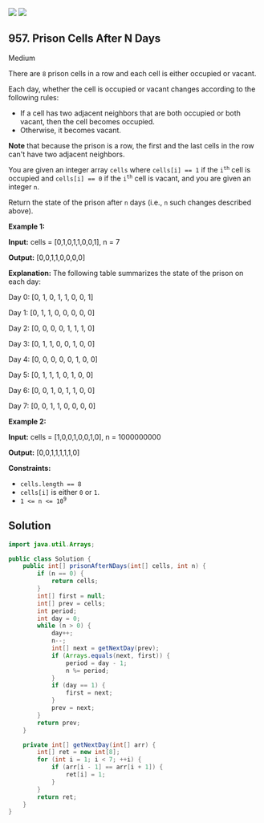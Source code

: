 [![](https://img.shields.io/github/stars/javadev/LeetCode-in-Java?label=Stars&style=flat-square)](https://github.com/javadev/LeetCode-in-Java)
[![](https://img.shields.io/github/forks/javadev/LeetCode-in-Java?label=Fork%20me%20on%20GitHub%20&style=flat-square)](https://github.com/javadev/LeetCode-in-Java/fork)

## 957\. Prison Cells After N Days

Medium

There are `8` prison cells in a row and each cell is either occupied or vacant.

Each day, whether the cell is occupied or vacant changes according to the following rules:

*   If a cell has two adjacent neighbors that are both occupied or both vacant, then the cell becomes occupied.
*   Otherwise, it becomes vacant.

**Note** that because the prison is a row, the first and the last cells in the row can't have two adjacent neighbors.

You are given an integer array `cells` where `cells[i] == 1` if the <code>i<sup>th</sup></code> cell is occupied and `cells[i] == 0` if the <code>i<sup>th</sup></code> cell is vacant, and you are given an integer `n`.

Return the state of the prison after `n` days (i.e., `n` such changes described above).

**Example 1:**

**Input:** cells = [0,1,0,1,1,0,0,1], n = 7

**Output:** [0,0,1,1,0,0,0,0]

**Explanation:** The following table summarizes the state of the prison on each day:

Day 0: [0, 1, 0, 1, 1, 0, 0, 1]

Day 1: [0, 1, 1, 0, 0, 0, 0, 0]

Day 2: [0, 0, 0, 0, 1, 1, 1, 0]

Day 3: [0, 1, 1, 0, 0, 1, 0, 0]

Day 4: [0, 0, 0, 0, 0, 1, 0, 0]

Day 5: [0, 1, 1, 1, 0, 1, 0, 0]

Day 6: [0, 0, 1, 0, 1, 1, 0, 0]

Day 7: [0, 0, 1, 1, 0, 0, 0, 0]

**Example 2:**

**Input:** cells = [1,0,0,1,0,0,1,0], n = 1000000000

**Output:** [0,0,1,1,1,1,1,0]

**Constraints:**

*   `cells.length == 8`
*   `cells[i]` is either `0` or `1`.
*   <code>1 <= n <= 10<sup>9</sup></code>

## Solution

```java
import java.util.Arrays;

public class Solution {
    public int[] prisonAfterNDays(int[] cells, int n) {
        if (n == 0) {
            return cells;
        }
        int[] first = null;
        int[] prev = cells;
        int period;
        int day = 0;
        while (n > 0) {
            day++;
            n--;
            int[] next = getNextDay(prev);
            if (Arrays.equals(next, first)) {
                period = day - 1;
                n %= period;
            }
            if (day == 1) {
                first = next;
            }
            prev = next;
        }
        return prev;
    }

    private int[] getNextDay(int[] arr) {
        int[] ret = new int[8];
        for (int i = 1; i < 7; ++i) {
            if (arr[i - 1] == arr[i + 1]) {
                ret[i] = 1;
            }
        }
        return ret;
    }
}
```